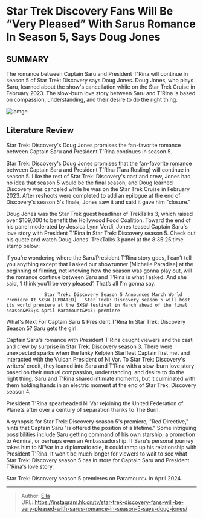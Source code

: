 # Star Trek Discovery Fans Will Be “Very Pleased” With Sarus Romance In Season 5, Says Doug Jones


## SUMMARY 



  The romance between Captain Saru and President T&#39;Rina will continue in season 5 of Star Trek: Discovery says Doug Jones.   Doug Jones, who plays Saru, learned about the show&#39;s cancellation while on the Star Trek Cruise in February 2023.   The slow-burn love story between Saru and T&#39;Rina is based on compassion, understanding, and their desire to do the right thing.  

![iamge](https://static1.srcdn.com/wordpress/wp-content/uploads/2024/01/saru-and-trina-discovery-season-4.jpg)

## Literature Review

Star Trek: Discovery&#39;s Doug Jones promises the fan-favorite romance between Captain Saru and President T&#39;Rina continues in season 5.




Star Trek: Discovery&#39;s Doug Jones promises that the fan-favorite romance between Captain Saru and President T&#39;Rina (Tara Rosling) will continue in season 5. Like the rest of Star Trek: Discovery&#39;s cast and crew, Jones had no idea that season 5 would be the final season, and Doug learned Discovery was canceled while he was on the Star Trek Cruise in February 2023. After reshoots were completed to add an epilogue at the end of Discovery&#39;s season 5&#39;s finale, Jones saw it and said it gave him &#34;closure.&#34;




Doug Jones was the Star Trek guest headliner of TrekTalks 3, which raised over $109,000 to benefit the Hollywood Food Coalition. Toward the end of his panel moderated by Jessica Lynn Verdi, Jones teased Captain Saru&#39;s love story with President T&#39;Rina in Star Trek: Discovery season 5. Check out his quote and watch Doug Jones&#39; TrekTalks 3 panel at the 8:35:25 time stamp below:


If you’re wondering where the Saru/President T’Rina story goes, I can’t tell you anything except that I asked our showrunner [Michelle Paradise] at the beginning of filming, not knowing how the season was gonna play out, will the romance continue between Saru and T’Rina is what I asked. And she said, ‘I think you’ll be very pleased’. That’s all I’m gonna say.



 




                  Star Trek: Discovery Season 5 Announces March World Premiere At SXSW [UPDATED]   Star Trek: Discovery season 5 will host its world premiere at the SXSW festival in March ahead of the final season&#39;s April Paramount&#43; premiere   


 What&#39;s Next For Captain Saru &amp; President T&#39;Rina In Star Trek: Discovery Season 5? 
Saru gets the girl.
         

Captain Saru&#39;s romance with President T&#39;Rina caught viewers and the cast and crew by surprise in Star Trek: Discovery season 3. There were unexpected sparks when the lanky Kelpien Starfleet Captain first met and interacted with the Vulcan President of Ni&#39;Var. To Star Trek: Discovery&#39;s writers&#39; credit, they leaned into Saru and T&#39;Rina with a slow-burn love story based on their mutual compassion, understanding, and desire to do the right thing. Saru and T&#39;Rina shared intimate moments, but it culminated with them holding hands in an electric moment at the end of Star Trek: Discovery season 4.






President T&#39;Rina spearheaded Ni&#39;Var rejoining the United Federation of Planets after over a century of separation thanks to The Burn.




A synopsis for Star Trek: Discovery season 5&#39;s premiere, &#34;Red Directive,&#34; hints that Captain Saru &#34;is offered the position of a lifetime.&#34; Some intriguing possibilities include Saru getting command of his own starship, a promotion to Admiral, or perhaps even an Ambassadorship. If Saru&#39;s personal journey takes him to Ni&#39;Var in a diplomatic role, it could ramp up his relationship with President T&#39;Rina. It won&#39;t be much longer for viewers to wait to see what Star Trek: Discovery season 5 has in store for Captain Saru and President T&#39;Rina&#39;s love story.



Star Trek: Discovery season 5 premieres on Paramount&#43; in April 2024.









---

> Author: [Ella](https://instagram.hk.cn/)  
> URL: https://instagram.hk.cn/tv/star-trek-discovery-fans-will-be-very-pleased-with-sarus-romance-in-season-5-says-doug-jones/  


